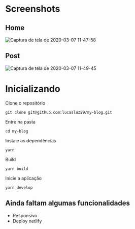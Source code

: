 # Screenshots

## Home
![Captura de tela de 2020-03-07 11-47-58](https://user-images.githubusercontent.com/53489804/76145603-93756b80-6069-11ea-9dad-7c43773495fb.png)

## Post
![Captura de tela de 2020-03-07 11-49-45](https://user-images.githubusercontent.com/53489804/76145628-db948e00-6069-11ea-8e85-e51e18e5fefd.png)



# Inicializando

 Clone o repositório

`git clone git@github.com:lucasluz99/my-blog.git`

 Entre na pasta

`cd my-blog`

 Instale as dependências

 `yarn`
 
 Build

 `yarn build`

 Inicie a aplicação

`yarn develop`


## Ainda faltam algumas funcionalidades

- Responsivo
- Deploy netlify
